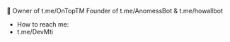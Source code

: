 👋 
Owner of t.me/OnTopTM
Founder of t.me/AnomessBot & t.me/howallbot
- How to reach me:
- t.me/DevMti
